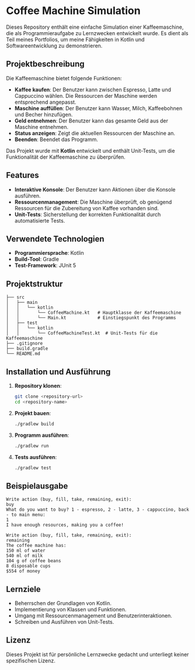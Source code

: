 # Coffee Machine Simulation

Dieses Repository enthält eine einfache Simulation einer Kaffeemaschine, die als Programmieraufgabe zu Lernzwecken entwickelt wurde. Es dient als Teil meines Portfolios, um meine Fähigkeiten in Kotlin und Softwareentwicklung zu demonstrieren.

## Projektbeschreibung

Die Kaffeemaschine bietet folgende Funktionen:
- **Kaffee kaufen**: Der Benutzer kann zwischen Espresso, Latte und Cappuccino wählen. Die Ressourcen der Maschine werden entsprechend angepasst.
- **Maschine auffüllen**: Der Benutzer kann Wasser, Milch, Kaffeebohnen und Becher hinzufügen.
- **Geld entnehmen**: Der Benutzer kann das gesamte Geld aus der Maschine entnehmen.
- **Status anzeigen**: Zeigt die aktuellen Ressourcen der Maschine an.
- **Beenden**: Beendet das Programm.

Das Projekt wurde mit **Kotlin** entwickelt und enthält Unit-Tests, um die Funktionalität der Kaffeemaschine zu überprüfen.

## Features

- **Interaktive Konsole**: Der Benutzer kann Aktionen über die Konsole ausführen.
- **Ressourcenmanagement**: Die Maschine überprüft, ob genügend Ressourcen für die Zubereitung von Kaffee vorhanden sind.
- **Unit-Tests**: Sicherstellung der korrekten Funktionalität durch automatisierte Tests.

## Verwendete Technologien

- **Programmiersprache**: Kotlin
- **Build-Tool**: Gradle
- **Test-Framework**: JUnit 5

## Projektstruktur

```
├── src
│   ├── main
│   │   └── kotlin
│   │       └── CoffeeMachine.kt   # Hauptklasse der Kaffeemaschine
│   │       └── Main.kt            # Einstiegspunkt des Programms
│   ├── test
│   │   └── kotlin
│   │       └── CoffeeMachineTest.kt  # Unit-Tests für die Kaffeemaschine
├── .gitignore
├── build.gradle
└── README.md
```

## Installation und Ausführung

1. **Repository klonen**:
   ```bash
   git clone <repository-url>
   cd <repository-name>
   ```

2. **Projekt bauen**:
   ```bash
   ./gradlew build
   ```

3. **Programm ausführen**:
   ```bash
   ./gradlew run
   ```

4. **Tests ausführen**:
   ```bash
   ./gradlew test
   ```

## Beispielausgabe

```
Write action (buy, fill, take, remaining, exit):
buy
What do you want to buy? 1 - espresso, 2 - latte, 3 - cappuccino, back - to main menu:
1
I have enough resources, making you a coffee!

Write action (buy, fill, take, remaining, exit):
remaining
The coffee machine has:
150 ml of water
540 ml of milk
104 g of coffee beans
8 disposable cups
$554 of money
```

## Lernziele

- Beherrschen der Grundlagen von Kotlin.
- Implementierung von Klassen und Funktionen.
- Umgang mit Ressourcenmanagement und Benutzerinteraktionen.
- Schreiben und Ausführen von Unit-Tests.

## Lizenz

Dieses Projekt ist für persönliche Lernzwecke gedacht und unterliegt keiner spezifischen Lizenz.